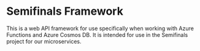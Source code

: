 # Semifinals Framework

This is a web API framework for use specifically when working with Azure Functions and Azure Cosmos DB. It is intended for use in the Semifinals project for our microservices.
